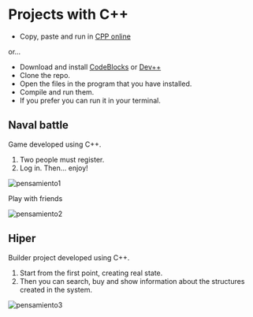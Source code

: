 # Projects with C++

* Copy, paste and run in [CPP online](http://cpp.sh/)

or...

* Download and install [CodeBlocks](http://www.codeblocks.org/downloads) or [Dev++](https://sourceforge.net/projects/orwelldevcpp/)
* Clone the repo.
* Open the files in the program that you have installed.
* Compile and run them.
* If you prefer you can run it in your terminal. 

## Naval battle

Game developed using C++.

1. Two people must register.
2. Log in. Then... enjoy!

![pensamiento1](https://user-images.githubusercontent.com/36536646/79826237-c7c69200-8360-11ea-97f8-f9be4f33ab32.PNG)

Play with friends

![pensamiento2](https://user-images.githubusercontent.com/36536646/79826265-dd3bbc00-8360-11ea-9441-c0a56c27148b.PNG)

## Hiper

Builder project developed using C++.

1. Start from the first point, creating real state.
2. Then you can search, buy and show information about the structures created in the system.

![pensamiento3](https://user-images.githubusercontent.com/36536646/79826282-e88ee780-8360-11ea-92a8-a9115b14c355.PNG)
